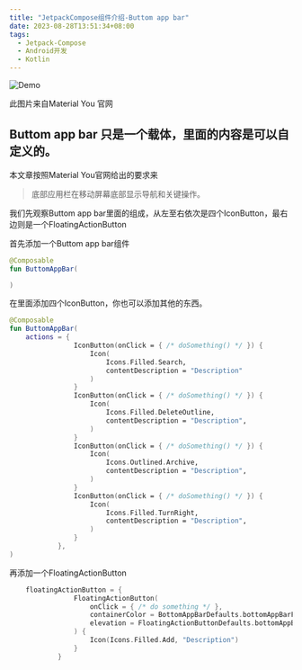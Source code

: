 ```yaml
---
title: "JetpackCompose组件介绍-Buttom app bar"
date: 2023-08-28T13:51:34+08:00
tags:
  - Jetpack-Compose
  - Android开发
  - Kotlin
---
```



![Demo](https://lh3.googleusercontent.com/l12xRZWyitFw6eD6eohMi1rSKb2Un_7zX-lT1wqBNJ2AOA1NCT8bv8iKCgH9k2oHP7cEYQYI0xM3eeDpDmQ88xXeHw3nHf1cOolr_-aBD-t7=s0)

此图片来自Material You 官网

## Buttom app bar 只是一个载体，里面的内容是可以自定义的。

本文章按照Material You官网给出的要求来

> 底部应用栏在移动屏幕底部显示导航和关键操作。

我们先观察Buttom app bar里面的组成，从左至右依次是四个IconButton，最右边则是一个FloatingActionButton

首先添加一个Buttom app bar组件

```kotlin
@Composable
fun ButtomAppBar(

)
```

在里面添加四个IconButton，你也可以添加其他的东西。

```Kotlin
@Composable
fun ButtomAppBar(
	actions = {
                IconButton(onClick = { /* doSomething() */ }) {
                    Icon(
                        Icons.Filled.Search,
                        contentDescription = "Description"
                    )
                }
                IconButton(onClick = { /* doSomething() */ }) {
                    Icon(
                        Icons.Filled.DeleteOutline,
                        contentDescription = "Description",
                    )
                }
                IconButton(onClick = { /* doSomething() */ }) {
                    Icon(
                        Icons.Outlined.Archive,
                        contentDescription = "Description",
                    )
                }
                IconButton(onClick = { /* doSomething() */ }) {
                    Icon(
                        Icons.Filled.TurnRight,
                        contentDescription = "Description",
                    )
                }
            },
)
```

再添加一个FloatingActionButton

```Kotlin
	floatingActionButton = {
                FloatingActionButton(
                    onClick = { /* do something */ },
                    containerColor = BottomAppBarDefaults.bottomAppBarFabColor,
                    elevation = FloatingActionButtonDefaults.bottomAppBarFabElevation()
                ) {
                    Icon(Icons.Filled.Add, "Description")
                }
            }
```


